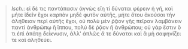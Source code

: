 

>  *Isch.*: εἰ δέ τις παντάπασιν ἀγνὼς εἴη τί δύναται φέρειν ἡ γῆ, καὶ μήτε ἰδεῖν ἔχοι καρπὸν μηδὲ φυτὸν αὐτῆς, μήτε ὅτου ἀκούσαι τὴν ἀλήθειαν περὶ αὐτῆς ἔχοι, οὐ πολὺ μὲν ῥᾷον γῆς πεῖραν λαμβάνειν παντὶ ἀνθρώπῳ ἢ ἵππου, πολὺ δὲ ῥᾷον ἢ ἀνθρώπου; οὐ γὰρ ἔστιν ὅ τι ἐπὶ ἀπάτῃ δείκνυσιν, ἀλλ' ἁπλῶς ἅ τε δύναται καὶ ἃ μὴ σαφηνίζει τε καὶ ἀληθεύει.